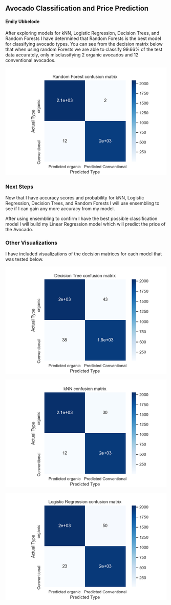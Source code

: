 ## Avocado Classification and Price Prediction 
#### Emily Ubbelode

After exploring models for kNN, Logistic Regression, Decision Trees, and Random Forests I have determined that Random Forests is the best model for classifying avocado types. You can see from the decision matrix below that when using random Forests we are able to classify 99.66% of the test data accurately, only misclassifying 2 organic avocados and 12 conventional avocados. 

![Random Forest Confusion Matrix](https://github.com/EmilyUbb/Avocado_Classification/blob/main/rf_confusion_matrix.png?raw=true) 


### Next Steps 

Now that I have accuracy scores and probability for kNN, Logistic Regression, Decision Trees, and Random Forests I will use ensembling to see if I can gain any more accuracy from my model. 

After using ensembling to confirm I have the best possible classification model I will build my Linear Regression model which will predict the price of the Avocado. 


### Other Visualizations 

I have included visualizations of the decision matrices for each model that was tested below. 

![Decision Tree Confusion Matrix](https://github.com/EmilyUbb/Avocado_Classification/blob/main/dt_confusion_matrix.png?raw=true)

![kNN Confusion Matrix](https://github.com/EmilyUbb/Avocado_Classification/blob/main/kNN_confusion_matrix.png?raw=true)

![Logistic Regression Confusion Matrix](https://github.com/EmilyUbb/Avocado_Classification/blob/main/lr_confusion_matrix.png?raw=true)
